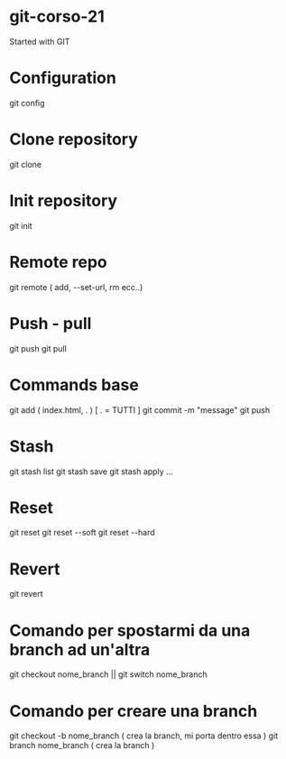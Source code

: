 # git-corso-21
Started with GIT

# Configuration 
git config

# Clone repository
git clone

# Init repository
git init

# Remote repo
git remote ( add, --set-url, rm ecc..)

# Push - pull
git push
git pull

# Commands base
git add ( index.html, . )  [ . = TUTTI ]
git commit -m "message"
git push

# Stash
git stash list
git stash save
git stash apply 
...

# Reset
git reset
git reset --soft
git reset --hard

# Revert
git revert

# Comando per spostarmi da una branch ad un'altra
git checkout nome_branch || git switch nome_branch

# Comando per creare una branch
git checkout -b nome_branch ( crea la branch, mi porta dentro essa )
git branch nome_branch ( crea la branch )
